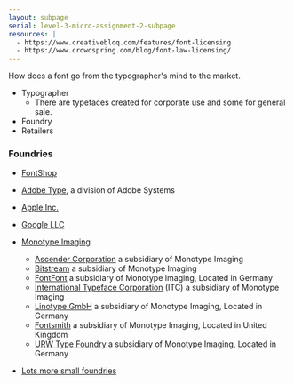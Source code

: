```yaml
---
layout: subpage
serial: level-3-micro-assignment-2-subpage
resources: |
  - https://www.creativebloq.com/features/font-licensing
  - https://www.crowdspring.com/blog/font-law-licensing/
---
```

How does a font go from the typographer's mind to the market.

- Typographer
	- There are typefaces created for corporate use and some for general sale.
- Foundry
- Retailers

### Foundries

- [FontShop](https://www.fontshop.com)
- [Adobe Type](https://en.wikipedia.org/wiki/Apple_Inc.), a division of Adobe Systems
- [Apple Inc.](https://developer.apple.com/videos/play/wwdc2020/10175/)
- [Google LLC](https://fonts.google.com)
- [Monotype Imaging](https://www.monotype.com)
  - [Ascender Corporation](https://www.fontshop.com/foundries/ascender) a subsidiary of Monotype Imaging
  - [Bitstream](https://www.myfonts.com/foundry/Bitstream/) a subsidiary of Monotype Imaging
  - [FontFont](https://www.fontshop.com/foundries/fontfont) a subsidiary of Monotype Imaging, Located in Germany
  - [International Typeface Corporation](https://en.wikipedia.org/wiki/International_Typeface_Corporation) (ITC) a subsidiary of Monotype Imaging
  - [Linotype GmbH](https://www.linotype.com) a subsidiary of Monotype Imaging, Located in Germany
  - [Fontsmith](https://www.fontsmith.com) a subsidiary of Monotype Imaging, Located in United Kingdom
  - [URW Type Foundry](https://en.wikipedia.org/wiki/URW_Type_Foundry) a subsidiary of Monotype Imaging, Located in Germany

- [Lots more small foundries](https://www.fontshop.com/foundries)
